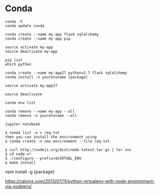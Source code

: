Conda
=====


```
conda -V
conda update conda
```
```
conda create --name my-app flask sqlalchemy
conda create --name my-app pip
```

```
source activate my-app
source deactivate my-app
```

```
pip list
which python
```

```
conda create --name my-app27 python=2.7 flask sqlalchemy
conda install -n yourenvname [package]

source activate my-app27

source deactivate
```

```
conda env list

conda remove --name my-app --all
conda remove -n yourenvname --all
```

```
jupyter notebook
```

```
$ conda list -e > req.txt
then you can install the environment using
$ conda create -n new environment --file req.txt
```


```
$ curl http://nodejs.org/dist/node-latest.tar.gz | tar xvz
$ cd node-v*
$ ./configure --prefix=$VIRTUAL_ENV
$ make install
```


npm install -g {package}

https://calvinx.com/2013/07/11/python-virtualenv-with-node-environment-via-nodeenv/
